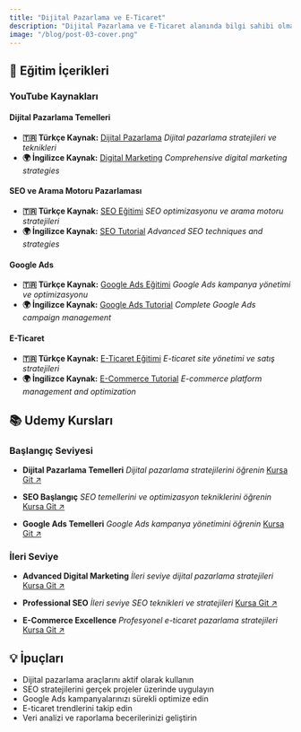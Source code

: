 ```yaml
---
title: "Dijital Pazarlama ve E-Ticaret"
description: "Dijital Pazarlama ve E-Ticaret alanında bilgi sahibi olmak, çevrimiçi pazarlama stratejilerini ve dijital satış süreçlerini anlamak için önemli bir adımdır. Bu eğitim içerikleri sayesinde, dijital pazarlama araçları, SEO, sosyal medya yönetimi ve e-ticaret platformlarının işleyişi konularında temel ve uygulamalı bilgi edinebilirsin."
image: "/blog/post-03-cover.png"
---
```


## 🎯 Eğitim İçerikleri

### YouTube Kaynakları

#### Dijital Pazarlama Temelleri
- **🇹🇷 Türkçe Kaynak:** [Dijital Pazarlama](https://youtube.com/playlist?list=PLqQb7okl8LBujZXpvqfPNPrWgctjiOOYM)
  *Dijital pazarlama stratejileri ve teknikleri*
- **🌍 İngilizce Kaynak:** [Digital Marketing](https://youtube.com/playlist?list=PLLSovFY-eK2_1isRMtrNS_me4zDrs2CuS)
  *Comprehensive digital marketing strategies*

#### SEO ve Arama Motoru Pazarlaması
- **🇹🇷 Türkçe Kaynak:** [SEO Eğitimi](https://youtube.com/playlist?list=PLaqVtetWSaGhlXiU48bDd8511btrbx6T2)
  *SEO optimizasyonu ve arama motoru stratejileri*
- **🌍 İngilizce Kaynak:** [SEO Tutorial](https://youtube.com/playlist?list=PLJR61fXkAx11Oi6EpqJ9Es4rVOIZhwlSG)
  *Advanced SEO techniques and strategies*

#### Google Ads
- **🇹🇷 Türkçe Kaynak:** [Google Ads Eğitimi](https://youtube.com/playlist?list=PLYm2eWzq3elymqOd411dsDH32ZfAgmsau)
  *Google Ads kampanya yönetimi ve optimizasyonu*
- **🌍 İngilizce Kaynak:** [Google Ads Tutorial](https://youtube.com/playlist?list=PL9piTIvKJnJOi5Pau24LqsRzwpG5lH_z5)
  *Complete Google Ads campaign management*

#### E-Ticaret
- **🇹🇷 Türkçe Kaynak:** [E-Ticaret Eğitimi](https://youtube.com/playlist?list=PLPmWqZCMfHEswaU-v7I6RP94JH28DhFpE)
  *E-ticaret site yönetimi ve satış stratejileri*
- **🌍 İngilizce Kaynak:** [E-Commerce Tutorial](https://youtube.com/playlist?list=PLJR61fXkAx10nv7ySTrcUbnesUxuGIWHG)
  *E-commerce platform management and optimization*

## 📚 Udemy Kursları

### Başlangıç Seviyesi
- **Dijital Pazarlama Temelleri**
  *Dijital pazarlama stratejilerini öğrenin*
  [Kursa Git ↗](https://www.udemy.com/course/dijital-pazarlama/)

- **SEO Başlangıç**
  *SEO temellerini ve optimizasyon tekniklerini öğrenin*
  [Kursa Git ↗](https://www.udemy.com/course/seo-egitimi-0dan-ileri-seviyeye-uzmanndan-seo-kursu/)

- **Google Ads Temelleri**
  *Google Ads kampanya yönetimini öğrenin*
  [Kursa Git ↗](https://www.udemy.com/course/google-ads-egitimi/)

### İleri Seviye
- **Advanced Digital Marketing**
  *İleri seviye dijital pazarlama stratejileri*
  [Kursa Git ↗](https://www.udemy.com/course/digital-marketing-guide)

- **Professional SEO**
  *İleri seviye SEO teknikleri ve stratejileri*
  [Kursa Git ↗](https://www.udemy.com/course/ultimate-seo-training-course/)

- **E-Commerce Excellence**
  *Profesyonel e-ticaret pazarlama stratejileri*
  [Kursa Git ↗](https://www.udemy.com/course/best-ecommerce-marketing-course-agency-affiliate-freelancer-social-ads/)

## 💡 İpuçları

- Dijital pazarlama araçlarını aktif olarak kullanın
- SEO stratejilerini gerçek projeler üzerinde uygulayın
- Google Ads kampanyalarınızı sürekli optimize edin
- E-ticaret trendlerini takip edin
- Veri analizi ve raporlama becerilerinizi geliştirin